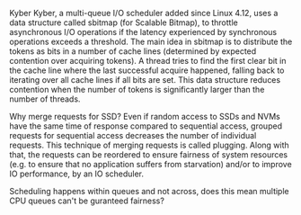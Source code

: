 Kyber
Kyber, a multi-queue I/O scheduler added since Linux 4.12, uses a data structure called sbitmap (for Scalable Bitmap), to throttle asynchronous I/O operations if the latency experienced by synchronous operations exceeds a threshold. The main idea in sbitmap is to distribute the tokens as bits in a number of cache lines (determined by expected contention over acquiring tokens). A thread tries to find the first clear bit in the cache line where the last successful acquire happened, falling back to iterating over all cache lines if all bits are set. This data structure reduces contention when the number of tokens is significantly larger than the number of threads.

Why merge requests for SSD?
Even if random access to SSDs and NVMs have the same time of response compared to sequential access, grouped requests for sequential access decreases the number of individual requests. This technique of merging requests is called plugging. Along with that, the requests can be reordered to ensure fairness of system resources (e.g. to ensure that no application suffers from starvation) and/or to improve IO performance, by an IO scheduler.

Scheduling happens within queues and not across, does this mean multiple CPU queues can't be guranteed fairness?
